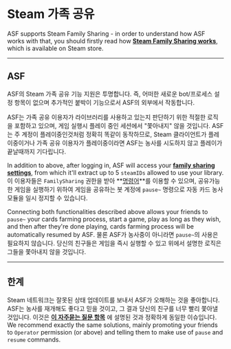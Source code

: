 # Steam 가족 공유

ASF supports Steam Family Sharing - in order to understand how ASF works with that, you should firstly read how **[Steam Family Sharing works](https://store.steampowered.com/promotion/familysharing)**, which is available on Steam store.

---

## ASF

ASF의 Steam 가족 공유 기능 지원은 투명합니다. 즉, 어떠한 새로운 bot/프로세스 설정 항목이 없으며 추가적인 붙박이 기능으로서 ASF의 외부에서 작동합니다.

ASF는 가족 공유 이용자가 라이브러리를 사용하고 있는지 판단하기 위한 적절한 로직을 포함하고 있으며, 게임 실행시 플레이 중인 세션에서 "쫓아내지" 않을 것입니다. ASF는 주 계정이 플레이중인것처럼 정확히 똑같이 동작하므로, Steam 클라이언트가 플레이중이거나 가족 공유 이용자가 플레이중이라면 ASF는 농사를 시도하지 않고 플레이가 끝날때까지 기다립니다.

In addition to above, after logging in, ASF will access your **[family sharing settings](https://store.steampowered.com/account/managedevices)**, from which it'll extract up to 5 `steamIDs` allowed to use your library. 이 이용자들은 `FamilySharing` 권한을 받아 **[명령어](https://github.com/JustArchiNET/ArchiSteamFarm/wiki/Commands-ko-KR)**를 이용할 수 있으며, 공유가능한 게임을 실행하기 위하여 게임을 공유하는 봇 계정에 `pause~` 명령으로 자동 카드 농사 모듈을 일시 정지할 수 있습니다.

Connecting both functionalities described above allows your friends to `pause~` your cards farming process, start a game, play as long as they wish, and then after they're done playing, cards farming process will be automatically resumed by ASF. 물론 ASF가 농사중이 아니라면 `pause~`의 사용은 필요하지 않습니다. 당신의 친구들은 게임을 즉시 실행할 수 있고 위에서 설명한 로직은 그들을 쫓아내지 않을 것입니다.

---

## 한계

Steam 네트워크는 잘못된 상태 업데이트를 보내서 ASF가 오해하는 것을 좋아합니다. ASF는 농사를 재개해도 좋다고 믿을 것이고, 그 결과 당신의 친구를 너무 빨리 쫓아낼 것입니다. 이것은 **[이 자주묻는 질문 항목](https://github.com/JustArchiNET/ArchiSteamFarm/wiki/FAQ-ko-KR#asf-is-kicking-my-steam-client-session-while-im-playing--this-account-is-logged-on-another-pc)** 에 설명된 것과 정확하게 동일한 이슈입니다. We recommend exactly the same solutions, mainly promoting your friends to `Operator` permission (or above) and telling them to make use of `pause` and `resume` commands.